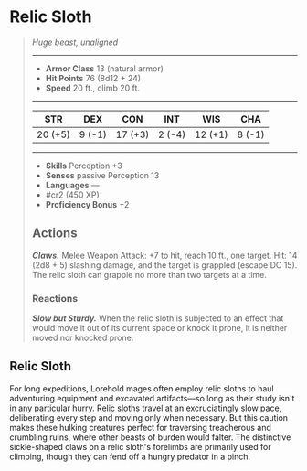 # Relic Sloth
>*Huge beast, unaligned*
>___
>- **Armor Class** 13 (natural armor)
>- **Hit Points** 76 (8d12 + 24)
>- **Speed** 20 ft., climb 20 ft.
>___
>|STR|DEX|CON|INT|WIS|CHA|
>|:---:|:---:|:---:|:---:|:---:|:---:|
>|20 (+5)|9 (-1)|17 (+3)|2 (-4)|12 (+1)|8 (-1)|
>___
>- **Skills** Perception +3
>- **Senses** passive Perception 13
>- **Languages** —
>- #cr2 (450 XP)
>- **Proficiency Bonus** +2
>## Actions
>***Claws.*** Melee Weapon Attack: +7 to hit, reach 10 ft., one target. Hit: 14 (2d8 + 5) slashing damage, and the target is grappled (escape DC 15). The relic sloth can grapple no more than two targets at a time.  
>
>### Reactions
>***Slow but Sturdy.*** When the relic sloth is subjected to an effect that would move it out of its current space or knock it prone, it is neither moved nor knocked prone.

## Relic Sloth

For long expeditions, Lorehold mages often employ relic sloths to haul adventuring equipment and excavated artifacts—so long as their study isn't in any particular hurry. Relic sloths travel at an excruciatingly slow pace, deliberating every step and moving only when necessary. But this caution makes these hulking creatures perfect for traversing treacherous and crumbling ruins, where other beasts of burden would falter. The distinctive sickle-shaped claws on a relic sloth's forelimbs are primarily used for climbing, though they can fend off a hungry predator in a pinch.